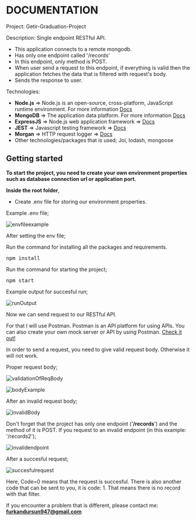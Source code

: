 # DOCUMENTATION

Project: Getir-Graduation-Project

Description: Single endpoint RESTful API.
  - This application connects to a remote mongodb.
  - Has only one endpoint called '/records'
  - In this endpoint, only method is POST.
  - When user send a request to this endpoint, if everything is valid then the application fetches the data that is filtered with request's body.
  - Sends the response to user.

Technologies:
  - **Node.js** => Node.js is an open-source, cross-platform, JavaScript runtime environment. For more information [Docs](https://nodejs.org/en/)
  - **MongoDB** => The application data platform. For more information [Docs](https://www.mongodb.com)
  - **ExpressJS** => Node.js web application framework => [Docs](https://expressjs.com)
  - **JEST** => Javascript testing framework => [Docs](https://jestjs.io)
  - **Morgan** => HTTP request logger => [Docs](https://www.npmjs.com/package/morgan)
  - Other technologies/packages that is used; Joi, lodash, mongoose 


<h2>Getting started</h2>

**To start the project, you need to create your own environment properties such as database connection url or application port.**

**Inside the root folder**,

- Create .env file for storing our environment properties.

Example .env file;

![envfileexample](https://user-images.githubusercontent.com/32294454/147416315-f509b50c-13dd-40eb-8207-ade4f45d2a7c.png)

After setting the env file;

Run the command for installing all the packages and requirements.
<pre>
npm install
</pre>

Run the command for starting the project;
<pre>
npm start
</pre>

Example output for succesful run;

![runOutput](https://user-images.githubusercontent.com/32294454/147416504-e3f61fa2-d4e4-4d29-95c1-2ddbef2c4997.png)

Now we can send request to our RESTful API.

For that I will use Postman. Postman is an API platform for using APIs. You can also create your own mock server or API by using Postman. [Check it out!](https://www.postman.com)


In order to send a request, you need to give valid request body. Otherwise it will not work.

Proper request body;

![validationOfReqBody](https://user-images.githubusercontent.com/32294454/147416791-64154e28-17d2-416f-a9b2-333f95701db2.png)

![bodyExample](https://user-images.githubusercontent.com/32294454/147416792-4177490a-ad59-4be1-99f6-66cfdb4f49af.png)

After an invalid request body;

![invalidBody](https://user-images.githubusercontent.com/32294454/147416856-e1a68745-af6d-4d83-b7f9-a0b7658399a0.png)

Don't forget that the project has only one endpoint ('**/records**') and the method of it is POST.
If you request to an invalid endpoint (in this example: '/records2');

![invalidendpoint](https://user-images.githubusercontent.com/32294454/147416866-1b7eef3b-8bf3-4a87-9859-b2d90e095e2c.png)

After a succesful request;

![succesfulrequest](https://user-images.githubusercontent.com/32294454/147416899-4640f7ef-7226-46c0-8767-17da9e8c7564.png)


Here, Code=0 means that the request is succesful. There is also another code that can be sent to you, it is code: 1. That means there is no record with that filter.


If you encounter a problem that is different, please contact me: **furkandursun947@gmail.com**







